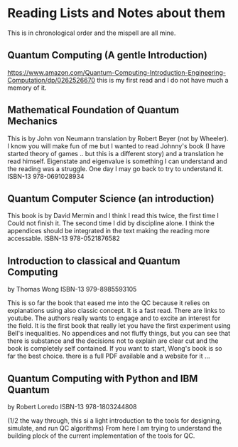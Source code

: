 # Reading Lists and Notes about them

This is in chronological order and the mispell are all mine. 

## Quantum Computing (A gentle Introduction)
https://www.amazon.com/Quantum-Computing-Introduction-Engineering-Computation/dp/0262526670
this is my first read and I do not have much a memory of it.

## Mathematical Foundation of Quantum Mechanics 
This is by John von Neumann translation by Robert Beyer (not by Wheeler). I know you will make fun of me but I wanted to read Johnny's book (I have started theory of games .. but this is a different story) and a translation he read himself. Eigenstate and eigenvalue is something I can understand and the reading was a struggle. One day I may go back to try to understand it. ISBN-13 978-0691028934

## Quantum Computer Science (an introduction) 
This book is by David Mermin and I think I read this twice, the first time I Could not finish it. The second time I did by discipline alone. I think the appendices should be integrated in the text making the reading more accessable.  ISBN-13  978-0521876582

## Introduction to classical and Quantum Computing
by Thomas Wong ISBN-13 979-8985593105

This is so far the book that eased me into the QC because it relies on explanations using also classic concept. It is a fast read. There are links to youtube. The authors really wants to engage and to excite an interest for the field. It is the first book that really let you have the first experiment using Bell's inequalities. No appendices and not fluffy things, but you can see that there is substance and the decisions not to explain are clear cut and the book is completely self contained. If you want to start, Wong's book is so far the best choice. there is a full PDF available and a website for it ... 

## Quantum Computing with Python and IBM Quantum 
by Robert Loredo ISBN-13 978-1803244808

(1/2 the way through, this si a light introduction to the tools for designing, simulate, and run QC algorithms) From here I am trying to understand the building plock of the current implementation of the tools for QC. 



